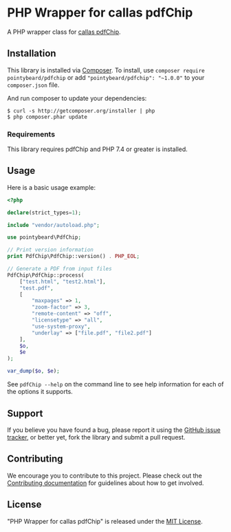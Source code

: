 # PHP Wrapper for callas pdfChip

A PHP wrapper class for [callas pdfChip](https://www.callassoftware.com/en/products/pdfchip).

## Installation

This library is installed via [Composer](http://getcomposer.org/). To install, use `composer require pointybeard/pdfchip` or add `"pointybeard/pdfchip": "~1.0.0"` to your `composer.json` file.

And run composer to update your dependencies:

    $ curl -s http://getcomposer.org/installer | php
    $ php composer.phar update

### Requirements

This library requires pdfChip and PHP 7.4 or greater is installed.

## Usage

Here is a basic usage example:

```php
<?php

declare(strict_types=1);

include "vendor/autoload.php";

use pointybeard\PdfChip;

// Print version information
print PdfChip\PdfChip::version() . PHP_EOL;

// Generate a PDF from input files
PdfChip\PdfChip::process(
    ["test.html", "test2.html"],
    "test.pdf",
    [
        "maxpages" => 1,
        "zoom-factor" => 3,
        "remote-content" => "off",
        "licensetype" => "all",
        "use-system-proxy",
        "underlay" => ["file.pdf", "file2.pdf"]
    ],
    $o,
    $e
);

var_dump($o, $e);
```

See `pdfChip --help` on the command line to see help information for each of the options it supports.

## Support

If you believe you have found a bug, please report it using the [GitHub issue tracker](https://github.com/pointybeard/pdfchip/issues),
or better yet, fork the library and submit a pull request.

## Contributing

We encourage you to contribute to this project. Please check out the [Contributing documentation](https://github.com/pointybeard/pdfchip/blob/master/CONTRIBUTING.md) for guidelines about how to get involved.

## License

"PHP Wrapper for callas pdfChip" is released under the [MIT License](http://www.opensource.org/licenses/MIT).
